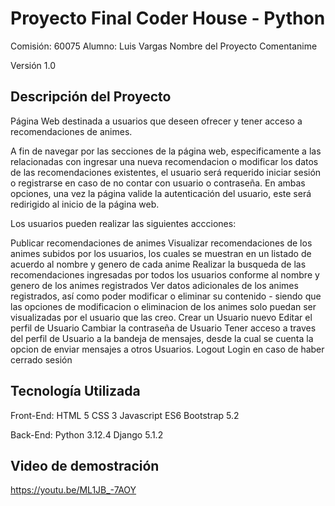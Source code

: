 # Proyecto Final Coder House - Python
Comisión: 60075
Alumno: Luis Vargas
Nombre del Proyecto
Comentanime 

Versión
1.0

## Descripción del Proyecto
Página Web destinada a usuarios que deseen ofrecer y tener acceso a recomendaciones de animes.

A fin de navegar por las secciones de la página web, especificamente a las relacionadas con ingresar una nueva recomendacion o modificar los datos de las recomendaciones existentes, el usuario será requerido iniciar sesión o registrarse en caso de no contar con usuario o contraseña. En ambas opciones, una vez la página valide la autenticación del usuario, este será redirigido al inicio de la página web.

Los usuarios pueden realizar las siguientes accciones:

Publicar recomendaciones de animes
Visualizar recomendaciones de los animes subidos por los usuarios, los cuales se muestran en un listado de acuerdo al nombre y genero de cada anime
Realizar la busqueda de las recomendaciones ingresadas por todos los usuarios conforme al nombre y genero de los animes registrados
Ver datos adicionales de los animes registrados, así como poder modificar o eliminar su contenido - siendo que las opciones de modificacion o eliminacion de los animes solo puedan ser visualizadas por el usuario que las creo.
Crear un Usuario nuevo
Editar el perfil de Usuario
Cambiar la contraseña de Usuario
Tener acceso a traves del perfil de Usuario a la bandeja de mensajes, desde la cual se cuenta la opcion de enviar mensajes a otros Usuarios.
Logout
Login en caso de haber cerrado sesión

## Tecnología Utilizada
Front-End: 
HTML 5
CSS 3
Javascript ES6
Bootstrap 5.2

Back-End:
Python 3.12.4
Django 5.1.2

## Video de demostración
https://youtu.be/ML1JB_-7AOY 